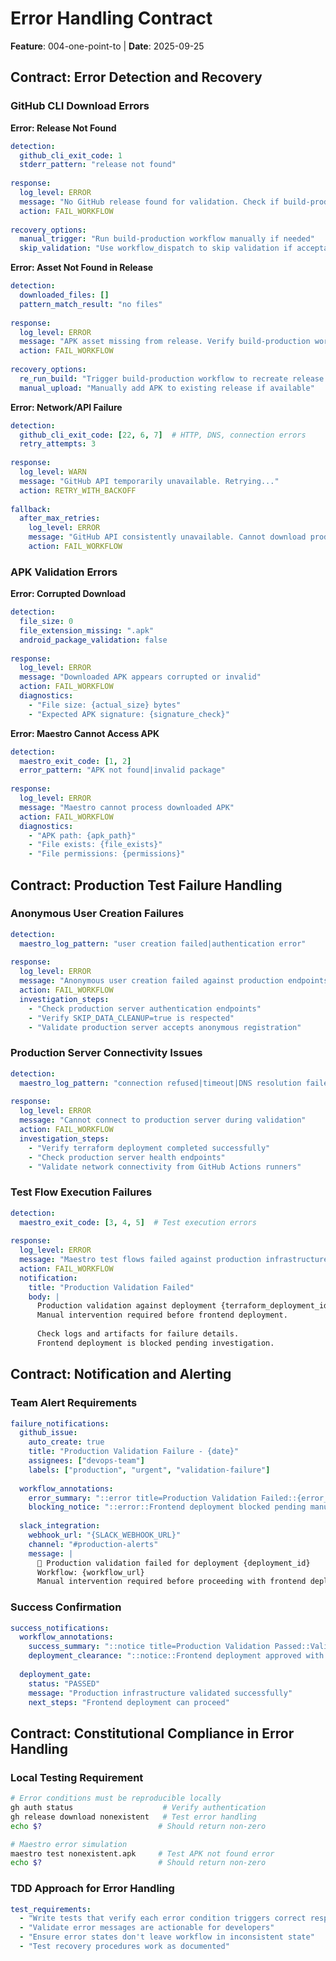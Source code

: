 # Error Handling Contract

**Feature**: 004-one-point-to | **Date**: 2025-09-25

## Contract: Error Detection and Recovery

### GitHub CLI Download Errors

**Error: Release Not Found**
```yaml
detection:
  github_cli_exit_code: 1
  stderr_pattern: "release not found"
  
response:
  log_level: ERROR
  message: "No GitHub release found for validation. Check if build-production workflow completed."
  action: FAIL_WORKFLOW
  
recovery_options:
  manual_trigger: "Run build-production workflow manually if needed"
  skip_validation: "Use workflow_dispatch to skip validation if acceptable"
```

**Error: Asset Not Found in Release**
```yaml
detection:
  downloaded_files: []
  pattern_match_result: "no files"
  
response:
  log_level: ERROR  
  message: "APK asset missing from release. Verify build-production workflow uploaded APK."
  action: FAIL_WORKFLOW
  
recovery_options:
  re_run_build: "Trigger build-production workflow to recreate release with APK"
  manual_upload: "Manually add APK to existing release if available"
```

**Error: Network/API Failure**
```yaml
detection:
  github_cli_exit_code: [22, 6, 7]  # HTTP, DNS, connection errors
  retry_attempts: 3
  
response:
  log_level: WARN
  message: "GitHub API temporarily unavailable. Retrying..."
  action: RETRY_WITH_BACKOFF
  
fallback:
  after_max_retries:
    log_level: ERROR
    message: "GitHub API consistently unavailable. Cannot download production APK."
    action: FAIL_WORKFLOW
```

### APK Validation Errors

**Error: Corrupted Download**
```yaml
detection:
  file_size: 0
  file_extension_missing: ".apk"
  android_package_validation: false
  
response:
  log_level: ERROR
  message: "Downloaded APK appears corrupted or invalid"
  action: FAIL_WORKFLOW
  diagnostics:
    - "File size: {actual_size} bytes"
    - "Expected APK signature: {signature_check}"
```

**Error: Maestro Cannot Access APK**
```yaml
detection:
  maestro_exit_code: [1, 2]
  error_pattern: "APK not found|invalid package"
  
response:
  log_level: ERROR
  message: "Maestro cannot process downloaded APK"
  action: FAIL_WORKFLOW
  diagnostics:
    - "APK path: {apk_path}"
    - "File exists: {file_exists}"
    - "File permissions: {permissions}"
```

## Contract: Production Test Failure Handling

### Anonymous User Creation Failures
```yaml
detection:
  maestro_log_pattern: "user creation failed|authentication error"
  
response:
  log_level: ERROR
  message: "Anonymous user creation failed against production endpoints"
  action: FAIL_WORKFLOW
  investigation_steps:
    - "Check production server authentication endpoints"
    - "Verify SKIP_DATA_CLEANUP=true is respected"
    - "Validate production server accepts anonymous registration"
```

### Production Server Connectivity Issues
```yaml
detection:
  maestro_log_pattern: "connection refused|timeout|DNS resolution failed"
  
response:
  log_level: ERROR
  message: "Cannot connect to production server during validation"
  action: FAIL_WORKFLOW
  investigation_steps:
    - "Verify terraform deployment completed successfully"
    - "Check production server health endpoints"
    - "Validate network connectivity from GitHub Actions runners"
```

### Test Flow Execution Failures
```yaml
detection:
  maestro_exit_code: [3, 4, 5]  # Test execution errors
  
response:
  log_level: ERROR
  message: "Maestro test flows failed against production infrastructure"
  action: FAIL_WORKFLOW
  notification:
    title: "Production Validation Failed"
    body: |
      Production validation against deployment {terraform_deployment_id} failed.
      Manual intervention required before frontend deployment.
      
      Check logs and artifacts for failure details.
      Frontend deployment is blocked pending investigation.
```

## Contract: Notification and Alerting

### Team Alert Requirements
```yaml
failure_notifications:
  github_issue:
    auto_create: true
    title: "Production Validation Failure - {date}"
    assignees: ["devops-team"]
    labels: ["production", "urgent", "validation-failure"]
  
  workflow_annotations:
    error_summary: "::error title=Production Validation Failed::{error_message}"
    blocking_notice: "::error::Frontend deployment blocked pending manual review"
  
  slack_integration:
    webhook_url: "{SLACK_WEBHOOK_URL}"
    channel: "#production-alerts"
    message: |
      🚨 Production validation failed for deployment {deployment_id}
      Workflow: {workflow_url}
      Manual intervention required before proceeding with frontend deployment.
```

### Success Confirmation
```yaml
success_notifications:
  workflow_annotations:
    success_summary: "::notice title=Production Validation Passed::Validation completed successfully"
    deployment_clearance: "::notice::Frontend deployment approved with confidence"
  
  deployment_gate:
    status: "PASSED"
    message: "Production infrastructure validated successfully"
    next_steps: "Frontend deployment can proceed"
```

## Contract: Constitutional Compliance in Error Handling

### Local Testing Requirement
```bash
# Error conditions must be reproducible locally
gh auth status                    # Verify authentication
gh release download nonexistent   # Test error handling
echo $?                          # Should return non-zero

# Maestro error simulation  
maestro test nonexistent.apk     # Test APK not found error
echo $?                          # Should return non-zero
```

### TDD Approach for Error Handling
```yaml
test_requirements:
  - "Write tests that verify each error condition triggers correct response"
  - "Validate error messages are actionable for developers"
  - "Ensure error states don't leave workflow in inconsistent state"
  - "Test recovery procedures work as documented"
```